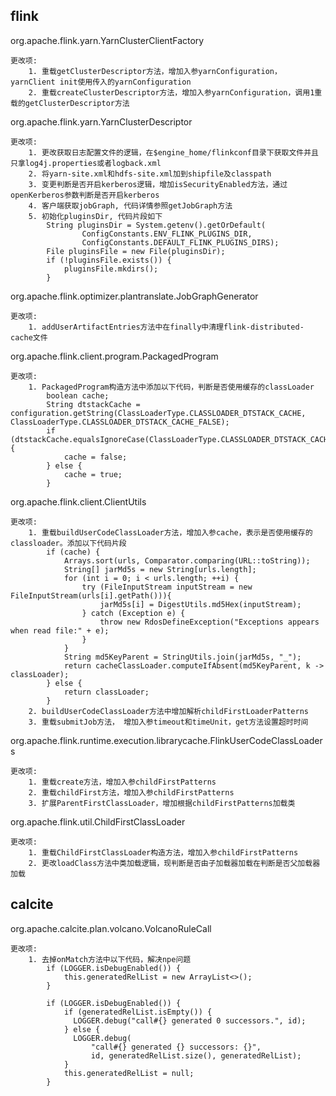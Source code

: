 
flink
----------------------
org.apache.flink.yarn.YarnClusterClientFactory

```
更改项:
    1. 重载getClusterDescriptor方法，增加入参yarnConfiguration，yarnClient init使用传入的yarnConfiguration
    2. 重载createClusterDescriptor方法，增加入参yarnConfiguration，调用1重载的getClusterDescriptor方法
```


org.apache.flink.yarn.YarnClusterDescriptor

```
更改项:
    1. 更改获取日志配置文件的逻辑，在$engine_home/flinkconf目录下获取文件并且只拿log4j.properties或者logback.xml
    2. 将yarn-site.xml和hdfs-site.xml加到shipfile及classpath
    3. 变更判断是否开启kerberos逻辑，增加isSecurityEnabled方法，通过openKerberos参数判断是否开启kerberos
    4. 客户端获取jobGraph, 代码详情参照getJobGraph方法
    5. 初始化pluginsDir, 代码片段如下
        String pluginsDir = System.getenv().getOrDefault(
    	        ConfigConstants.ENV_FLINK_PLUGINS_DIR,
    	        ConfigConstants.DEFAULT_FLINK_PLUGINS_DIRS);
    	File pluginsFile = new File(pluginsDir);
    	if (!pluginsFile.exists()) {
    	    pluginsFile.mkdirs();
        }
```


org.apache.flink.optimizer.plantranslate.JobGraphGenerator

```
更改项:
    1. addUserArtifactEntries方法中在finally中清理flink-distributed-cache文件
```


org.apache.flink.client.program.PackagedProgram

```
更改项:
    1. PackagedProgram构造方法中添加以下代码，判断是否使用缓存的classLoader
        boolean cache;
        String dtstackCache = configuration.getString(ClassLoaderType.CLASSLOADER_DTSTACK_CACHE, ClassLoaderType.CLASSLOADER_DTSTACK_CACHE_FALSE);
        if (dtstackCache.equalsIgnoreCase(ClassLoaderType.CLASSLOADER_DTSTACK_CACHE_FALSE)){
        	cache = false;
        } else {
        	cache = true;
        }
```


org.apache.flink.client.ClientUtils

```
更改项:
    1. 重载buildUserCodeClassLoader方法，增加入参cache，表示是否使用缓存的classloader。添加以下代码片段
        if (cache) {
			Arrays.sort(urls, Comparator.comparing(URL::toString));
			String[] jarMd5s = new String[urls.length];
			for (int i = 0; i < urls.length; ++i) {
				try (FileInputStream inputStream = new FileInputStream(urls[i].getPath())){
					jarMd5s[i] = DigestUtils.md5Hex(inputStream);
				} catch (Exception e) {
					throw new RdosDefineException("Exceptions appears when read file:" + e);
				}
			}
			String md5KeyParent = StringUtils.join(jarMd5s, "_");
			return cacheClassLoader.computeIfAbsent(md5KeyParent, k -> classLoader);
		} else {
			return classLoader;
		}
    2. buildUserCodeClassLoader方法中增加解析childFirstLoaderPatterns
    3. 重载submitJob方法， 增加入参timeout和timeUnit，get方法设置超时时间
```


org.apache.flink.runtime.execution.librarycache.FlinkUserCodeClassLoaders

```
更改项:
    1. 重载create方法，增加入参childFirstPatterns
    2. 重载childFirst方法，增加入参childFirstPatterns
    3. 扩展ParentFirstClassLoader，增加根据childFirstPatterns加载类
```


org.apache.flink.util.ChildFirstClassLoader

```
更改项:
    1. 重载ChildFirstClassLoader构造方法，增加入参childFirstPatterns
    2. 更改loadClass方法中类加载逻辑，现判断是否由子加载器加载在判断是否父加载器加载
```

calcite
----------------------
org.apache.calcite.plan.volcano.VolcanoRuleCall
```
更改项:
    1. 去掉onMatch方法中以下代码，解决npe问题
        if (LOGGER.isDebugEnabled()) {
            this.generatedRelList = new ArrayList<>();
        }
        
        if (LOGGER.isDebugEnabled()) {
            if (generatedRelList.isEmpty()) {
              LOGGER.debug("call#{} generated 0 successors.", id);
            } else {
              LOGGER.debug(
                  "call#{} generated {} successors: {}",
                  id, generatedRelList.size(), generatedRelList);
            }
            this.generatedRelList = null;
        }
```
